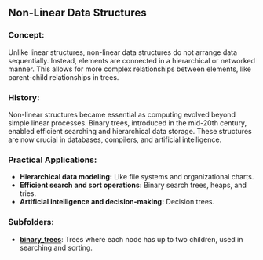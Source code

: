 ## Non-Linear Data Structures

### Concept:

Unlike linear structures, non-linear data structures do not arrange data sequentially. Instead, elements are connected in a hierarchical or networked manner. This allows for more complex relationships between elements, like parent-child relationships in trees.

### History:

Non-linear structures became essential as computing evolved beyond simple linear processes. Binary trees, introduced in the mid-20th century, enabled efficient searching and hierarchical data storage. These structures are now crucial in databases, compilers, and artificial intelligence.

### Practical Applications:

- **Hierarchical data modeling:** Like file systems and organizational charts.
- **Efficient search and sort operations:** Binary search trees, heaps, and tries.
- **Artificial intelligence and decision-making:** Decision trees.

### Subfolders:

- [**binary_trees**](./binary_trees/): Trees where each node has up to two children, used in searching and sorting.
